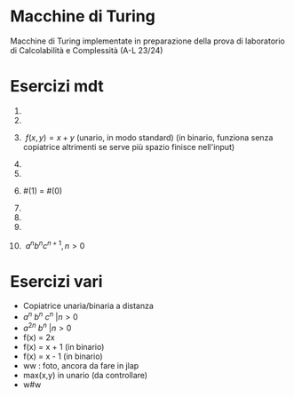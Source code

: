# Macchine di Turing
Macchine di Turing implementate in preparazione della prova di laboratorio di Calcolabilità e Complessità (A-L 23/24)

# Esercizi mdt
1) 



2) 



3) $\ f(x,y) = x + y$ (unario, in modo standard) (in binario, funziona senza copiatrice altrimenti se serve più spazio finisce nell'input)


4) 



5) 


6) #(1) = #(0)


7)   

  
8) 



9) 



10) $\ a^n b^n c^{n+1} , n>0$



# Esercizi vari
- Copiatrice unaria/binaria a distanza
- $a^n \ b^n \ c^n \ | n > 0$
- $a^{2n}\ b^n \ | n > 0$
- f(x) = 2x
- f(x) = x + 1 (in binario)
- f(x) = x - 1 (in binario)
- ww : foto, ancora da fare in jlap
- max(x,y) in unario (da controllare)
- w#w
